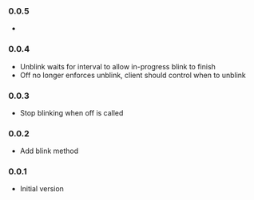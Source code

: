 ### 0.0.5
*

### 0.0.4
* Unblink waits for interval to allow in-progress blink to finish
* Off no longer enforces unblink, client should control when to unblink

### 0.0.3
* Stop blinking when off is called

### 0.0.2
* Add blink method

### 0.0.1
* Initial version
